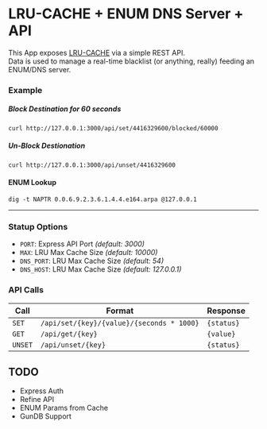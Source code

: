 # LRU-CACHE + ENUM DNS Server + API

This App exposes [LRU-CACHE](https://www.npmjs.com/package/lru-cache) via a simple REST API.<br>
Data is used to manage a real-time blacklist (or anything, really) feeding an ENUM/DNS server.

### Example
##### Block Destination for 60 seconds
```
curl http://127.0.0.1:3000/api/set/4416329600/blocked/60000

```
##### Un-Block Destionation
```
curl http://127.0.0.1:3000/api/unset/4416329600

```

#### ENUM Lookup
```
dig -t NAPTR 0.0.6.9.2.3.6.1.4.4.e164.arpa @127.0.0.1
```
---------

### Statup Options
* ```PORT```: Express API Port _(default: 3000)_
* ```MAX```:  LRU Max Cache Size _(default: 10000)_
* ```DNS_PORT```:  LRU Max Cache Size _(default: 54)_
* ```DNS_HOST```:  LRU Max Cache Size _(default: 127.0.0.1)_

### API Calls

| Call  	    | Format  	| Response  |
|---	    |---	|---  |
| ```SET```  	  | ```/api/set/{key}/{value}/{seconds * 1000}```  	| ```{status}``` |
| ```GET```  	  | ```/api/get/{key}```  	| ```{value}``` |
| ```UNSET```  	| ```/api/unset/{key}```  	| ```{status}``` |





## TODO

* Express Auth
* Refine API
* ENUM Params from Cache
* GunDB Support
